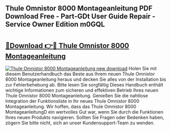 ## Thule Omnistor 8000 Montageanleitung PDF Download Free - Part-GDt User Guide Repair - Service Owner Edition m0GQL

# <h2><a href="http://df8tduk.blite.top/?on=Thule+Omnistor+8000+Montageanleitung">🔗Download 👉🔴 Thule Omnistor 8000 Montageanleitung</a></h2>

[![Thule Omnistor 8000 Montageanleitung new download](https://i.imgur.com/lujVjoI.png)](http://df8tduk.blite.top/?on=Thule+Omnistor+8000+Montageanleitung)
Holen Sie mit diesem Benutzerhandbuch das Beste aus Ihrem neuen Thule Omnistor 8000 Montageanleitung heraus und decken Sie alles von der Installation bis zur Fehlerbehebung ab. Bitte lesen Sie sorgfältig Dieses Handbuch enthält wichtige Informationen zum sicheren und effektiven Betrieb Ihres neuen Thule Omnistor 8000 Montageanleitung. Genießen Sie die nahtlose Integration der Funktionsliste in Ihr neues Thule Omnistor 8000 Montageanleitung. Wir hoffen, dass das Thule Omnistor 8000 MontageanleitungD ein wertvolles Gut war, wenn Sie durch die Funktionen Ihres neuen Produkts navigieren. Sollten Sie Fragen oder Bedenken haben, zögern Sie bitte nicht, sich an unser Kundensupport-Team zu wenden.
